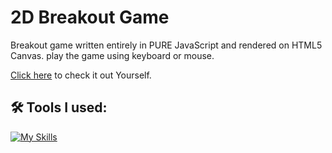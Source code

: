 # 2D Breakout Game

Breakout game written entirely in PURE JavaScript and rendered on HTML5 Canvas.
play the game using keyboard or mouse.

[Click here](https://2dimensions-breakout-game.netlify.app/) to check it out Yourself.

<h2>🛠️ Tools I used:</h2>

[![My Skills](https://skillicons.dev/icons?i=js,html)](https://skillicons.dev)
